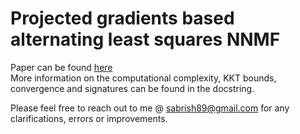 # Projected gradients based alternating least squares NNMF

Paper can be found <a href = "https://www.csie.ntu.edu.tw/~cjlin/papers/pgradnmf.pdf">here</a><br/>
More information on the computational complexity, KKT bounds, convergence and signatures can be found in the docstring.<br/>

Please feel free to reach out to me @ sabrish89@gmail.com for any clarifications, errors or improvements.
